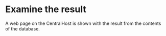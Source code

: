 # Examine the result #

A web page on the CentralHost is shown with the result from the contents of the database.